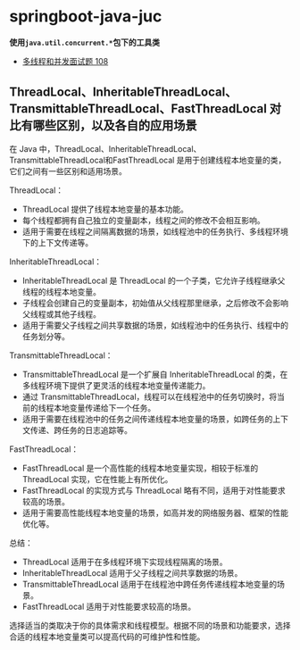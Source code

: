 # springboot-java-juc

**使用`java.util.concurrent.*`包下的工具类**

- [多线程和并发面试题 108](https://www.jianshu.com/p/0446ad7d92bb)

## ThreadLocal、InheritableThreadLocal、TransmittableThreadLocal、FastThreadLocal 对比有哪些区别，以及各自的应用场景

在 Java 中，ThreadLocal、InheritableThreadLocal、TransmittableThreadLocal和FastThreadLocal 是用于创建线程本地变量的类，它们之间有一些区别和适用场景。

ThreadLocal：

* ThreadLocal 提供了线程本地变量的基本功能。
* 每个线程都拥有自己独立的变量副本，线程之间的修改不会相互影响。
* 适用于需要在线程之间隔离数据的场景，如线程池中的任务执行、多线程环境下的上下文传递等。

InheritableThreadLocal：

* InheritableThreadLocal 是 ThreadLocal 的一个子类，它允许子线程继承父线程的线程本地变量。
* 子线程会创建自己的变量副本，初始值从父线程那里继承，之后修改不会影响父线程或其他子线程。
* 适用于需要父子线程之间共享数据的场景，如线程池中的任务执行、线程中的任务划分等。

TransmittableThreadLocal：

* TransmittableThreadLocal 是一个扩展自 InheritableThreadLocal 的类，在多线程环境下提供了更灵活的线程本地变量传递能力。
* 通过 TransmittableThreadLocal，线程可以在线程池中的任务切换时，将当前的线程本地变量传递给下一个任务。
* 适用于需要在线程池中的任务之间传递线程本地变量的场景，如跨任务的上下文传递、跨任务的日志追踪等。

FastThreadLocal：

* FastThreadLocal 是一个高性能的线程本地变量实现，相较于标准的 ThreadLocal 实现，它在性能上有所优化。
* FastThreadLocal 的实现方式与 ThreadLocal 略有不同，适用于对性能要求较高的场景。
* 适用于需要高性能线程本地变量的场景，如高并发的网络服务器、框架的性能优化等。

总结：

* ThreadLocal 适用于在多线程环境下实现线程隔离的场景。
* InheritableThreadLocal 适用于父子线程之间共享数据的场景。
* TransmittableThreadLocal 适用于在线程池中跨任务传递线程本地变量的场景。
* FastThreadLocal 适用于对性能要求较高的场景。

选择适当的类取决于你的具体需求和线程模型。根据不同的场景和功能要求，选择合适的线程本地变量类可以提高代码的可维护性和性能。